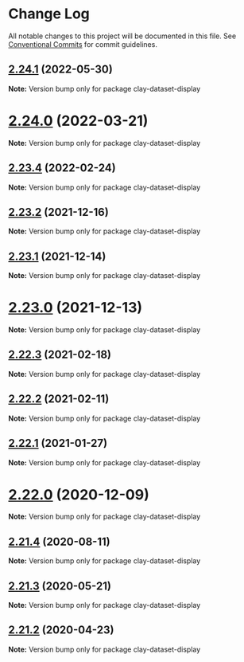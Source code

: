 # Change Log

All notable changes to this project will be documented in this file.
See [Conventional Commits](https://conventionalcommits.org) for commit guidelines.

## [2.24.1](https://github.com/liferay/clay/compare/v2.24.0...v2.24.1) (2022-05-30)

**Note:** Version bump only for package clay-dataset-display





# [2.24.0](https://github.com/liferay/clay/compare/v2.23.4...v2.24.0) (2022-03-21)

**Note:** Version bump only for package clay-dataset-display





## [2.23.4](https://github.com/liferay/clay/compare/v2.23.3...v2.23.4) (2022-02-24)

**Note:** Version bump only for package clay-dataset-display





## [2.23.2](https://github.com/liferay/clay/compare/v2.23.1...v2.23.2) (2021-12-16)

**Note:** Version bump only for package clay-dataset-display





## [2.23.1](https://github.com/liferay/clay/tree/master/packages/clay-dataset-display/compare/v2.23.0...v2.23.1) (2021-12-14)

**Note:** Version bump only for package clay-dataset-display





# [2.23.0](https://github.com/liferay/clay/tree/master/packages/clay-dataset-display/compare/v2.22.4...v2.23.0) (2021-12-13)

**Note:** Version bump only for package clay-dataset-display





## [2.22.3](https://github.com/liferay/clay/tree/master/packages/clay-dataset-display/compare/v2.22.2...v2.22.3) (2021-02-18)

**Note:** Version bump only for package clay-dataset-display





## [2.22.2](https://github.com/liferay/clay/tree/master/packages/clay-dataset-display/compare/v2.22.1...v2.22.2) (2021-02-11)

**Note:** Version bump only for package clay-dataset-display





## [2.22.1](https://github.com/liferay/clay/tree/master/packages/clay-dataset-display/compare/v2.22.0...v2.22.1) (2021-01-27)

**Note:** Version bump only for package clay-dataset-display





# [2.22.0](https://github.com/liferay/clay/tree/master/packages/clay-dataset-display/compare/v2.21.5...v2.22.0) (2020-12-09)

**Note:** Version bump only for package clay-dataset-display





## [2.21.4](https://github.com/liferay/clay/tree/master/packages/clay-dataset-display/compare/v2.21.3...v2.21.4) (2020-08-11)

**Note:** Version bump only for package clay-dataset-display





## [2.21.3](https://github.com/liferay/clay/tree/master/packages/clay-dataset-display/compare/v2.21.2...v2.21.3) (2020-05-21)

**Note:** Version bump only for package clay-dataset-display





## [2.21.2](https://github.com/liferay/clay/tree/master/packages/clay-dataset-display/compare/v2.21.1...v2.21.2) (2020-04-23)

**Note:** Version bump only for package clay-dataset-display
